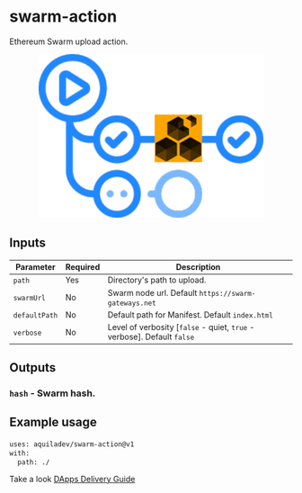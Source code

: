 # swarm-action
Ethereum Swarm upload action.

<p align="center">
  <img width="400" src="assets/swarm-action.png" alt="swarm action">
</p>

## Inputs
Parameter       |Required   |Description
---             |---        |---
`path`          |Yes        |Directory's path to upload.
`swarmUrl`      |No         |Swarm node url. Default `https://swarm-gateways.net`
`defaultPath`   |No         |Default path for Manifest. Default `index.html`
`verbose`       |No         |Level of verbosity [`false` - quiet, `true` - verbose]. Default `false`

## Outputs

### `hash` - Swarm hash.

## Example usage

```
uses: aquiladev/swarm-action@v1
with:
  path: ./
```

Take a look [DApps Delivery Guide](https://dapps-delivery-guide.readthedocs.io/)
